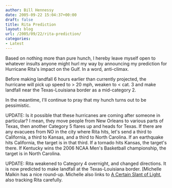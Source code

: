 ```yaml
---
author: Bill Hennessy
date: 2005-09-22 15:04:37+00:00
draft: false
title: Rita Prediction
layout: blog
url: /2005/09/22/rita-prediction/
categories:
- Latest
---
```


Based on nothing more than pure hunch, I hereby leave myself open to whatever insults anyone might hurl my way by announcing my prediction for Hurricane Rita's impact on the Gulf.  In a word, anti-climax.

Before making landfall 6 hours earlier than currently projected, the hurricane will pick up speed to > 20 mph, weaken to < cat. 3 and make landfall near the Texas-Louisiana border as a mid-category 2.

In the meantime, I'll continue to pray that my hunch turns out to be pessimistic.

UPDATE:  Is it possible that these hurricanes are coming after someone in particular?  I mean, they move people from New Orleans to various parts of Texas, then another Category 5 flares up and heads for Texas.  If there are any evacuees from NO in the city where Rita hits, let's send a third to California, a third to Kansas,  and a third to North Carolina.  If an earthquake hits California, the target is in that third.  If a tornado hits Kansas, the target's there.  If Kentucky wins the 2006 NCAA Men's Basketball championship, the target is in North Carolina.

UPDATE:  Rita weakened to Category 4 overnight, and changed directions.  It is now predicted to make landfall at the Texas-Louisiana border.  [Michelle Malkin has a nice round-up.  Michelle also links to [A Certain Slant of Light](https://acertainslantoflight.blogspot.com/2005/09/rita-may-shift-north-northeast-towards.html), also tracking Rita carefully.
